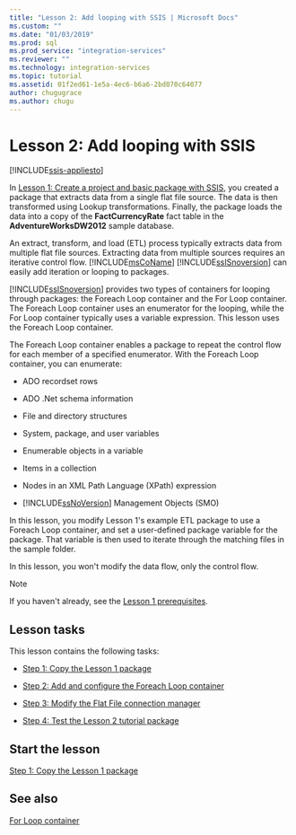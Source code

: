 ```yaml
---
title: "Lesson 2: Add looping with SSIS | Microsoft Docs"
ms.custom: ""
ms.date: "01/03/2019"
ms.prod: sql
ms.prod_service: "integration-services"
ms.reviewer: ""
ms.technology: integration-services
ms.topic: tutorial
ms.assetid: 01f2ed61-1e5a-4ec6-b6a6-2bd070c64077
author: chugugrace
ms.author: chugu
---
```

# Lesson 2: Add looping with SSIS

[!INCLUDE[ssis-appliesto](../includes/ssis-appliesto-ssvrpluslinux-asdb-asdw-xxx.md)]



In [Lesson 1: Create a project and basic package with SSIS](../integration-services/lesson-1-create-a-project-and-basic-package-with-ssis.md), you created a package that extracts data from a single flat file source. The data is then transformed using Lookup transformations. Finally, the package loads the data into a copy of the **FactCurrencyRate** fact table in the **AdventureWorksDW2012** sample database.  
  
An extract, transform, and load (ETL) process typically extracts data from multiple flat file sources. Extracting data from multiple sources requires an iterative control flow. [!INCLUDE[msCoName](../includes/msconame-md.md)] [!INCLUDE[ssISnoversion](../includes/ssisnoversion-md.md)] can easily add iteration or looping to packages.  
  
[!INCLUDE[ssISnoversion](../includes/ssisnoversion-md.md)] provides two types of containers for looping through packages: the Foreach Loop container and the For Loop container. The Foreach Loop container uses an enumerator for the looping, while the For Loop container typically uses a variable expression. This lesson uses the Foreach Loop container.  
  
The Foreach Loop container enables a package to repeat the control flow for each member of a specified enumerator. With the Foreach Loop container, you can enumerate:  
  
-   ADO recordset rows  
  
-   ADO .Net schema information  
  
-   File and directory structures  
  
-   System, package, and user variables  
  
-   Enumerable objects in a variable  
  
-   Items in a collection  
  
-   Nodes in an XML Path Language (XPath) expression  
  
-   [!INCLUDE[ssNoVersion](../includes/ssnoversion-md.md)] Management Objects (SMO)  
  
In this lesson, you modify Lesson 1's example ETL package to use a Foreach Loop container, and set a user-defined package variable for the package. That variable is then used to iterate through the matching files in the sample folder.   
  
In this lesson, you won't modify the data flow, only the control flow.  
  
> [!NOTE]  
> If you haven't already, see the [Lesson 1 prerequisites](../integration-services/lesson-1-create-a-project-and-basic-package-with-ssis.md#prerequisites).

## Lesson tasks  
This lesson contains the following tasks:  
  
-   [Step 1: Copy the Lesson 1 package](../integration-services/lesson-2-1-copying-the-lesson-1-package.md)  
  
-   [Step 2: Add and configure the Foreach Loop container](../integration-services/lesson-2-2-adding-and-configuring-the-foreach-loop-container.md)  
  
-   [Step 3: Modify the Flat File connection manager](../integration-services/lesson-2-3-modifying-the-flat-file-connection-manager.md)  
  
-   [Step 4: Test the Lesson 2 tutorial package](../integration-services/lesson-2-4-testing-the-lesson-2-tutorial-package.md)  
  
## Start the lesson  
[Step 1: Copy the Lesson 1 package](../integration-services/lesson-2-1-copying-the-lesson-1-package.md)  
  
## See also  
[For Loop container](../integration-services/control-flow/for-loop-container.md)  
  
  
  
